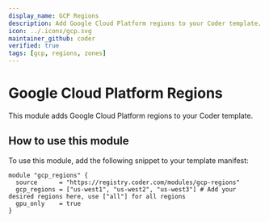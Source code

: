 ```yaml
---
display_name: GCP Regions
description: Add Google Cloud Platform regions to your Coder template.
icon: ../.icons/gcp.svg
maintainer_github: coder
verified: true
tags: [gcp, regions, zones]
---
```

# Google Cloud Platform Regions

This module adds Google Cloud Platform regions to your Coder template.

## How to use this module

To use this module, add the following snippet to your template manifest:

```hcl
module "gcp_regions" {
  source      = "https://registry.coder.com/modules/gcp-regions"
  gcp_regions = ["us-west1", "us-west2", "us-west3"] # Add your desired regions here, use ["all"] for all regions
  gpu_only    = true
}
```
